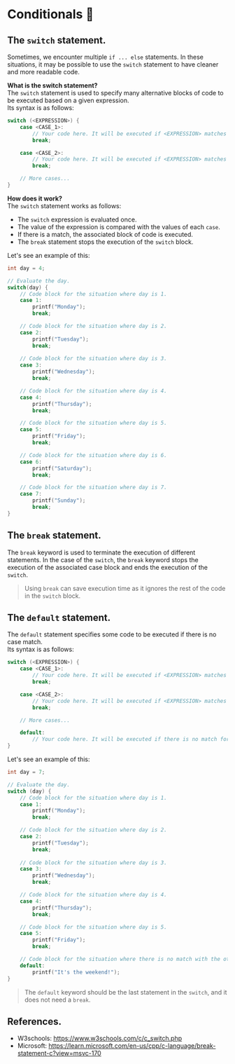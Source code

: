 # Conditionals 🤔
## The `switch` statement.
Sometimes, we encounter multiple `if ... else` statements. In these situations, it may be possible to use the `switch` statement to have cleaner and more readable code.

**What is the switch statement?**<br>
The `switch` statement is used to specify many alternative blocks of code to be executed based on a given expression.<br>
Its syntax is as follows:
```c
switch (<EXPRESSION>) {
    case <CASE_1>:
        // Your code here. It will be executed if <EXPRESSION> matches <CASE_1>.
        break;

    case <CASE_2>:
        // Your code here. It will be executed if <EXPRESSION> matches <CASE_2>.
        break;

    // More cases...
}
```

**How does it work?**<br>
The `switch` statement works as follows:
- The `switch` expression is evaluated once.
- The value of the expression is compared with the values of each `case`.
- If there is a match, the associated block of code is executed.
- The `break` statement stops the execution of the `switch` block.

Let's see an example of this:
```c
int day = 4;

// Evaluate the day.
switch(day) {
    // Code block for the situation where day is 1.
    case 1:
        printf("Monday");
        break;

    // Code block for the situation where day is 2.
    case 2:
        printf("Tuesday");
        break;
    
    // Code block for the situation where day is 3.
    case 3:
        printf("Wednesday");
        break;

    // Code block for the situation where day is 4.
    case 4:
        printf("Thursday");
        break;

    // Code block for the situation where day is 5.
    case 5:
        printf("Friday");
        break;

    // Code block for the situation where day is 6.
    case 6:
        printf("Saturday");
        break;

    // Code block for the situation where day is 7.
    case 7:
        printf("Sunday");
        break;
}
```

## The `break` statement.
The `break` keyword is used to terminate the execution of different statements. In the case of the `switch`, the `break` keyword stops the execution of the associated case block and ends the execution of the `switch`.

> Using `break` can save execution time as it ignores the rest of the code in the `switch` block.

## The `default` statement.
The `default` statement specifies some code to be executed if there is no case match.<br>
Its syntax is as follows:
```c
switch (<EXPRESSION>) {
    case <CASE_1>:
        // Your code here. It will be executed if <EXPRESSION> matches <CASE_1>.
        break;

    case <CASE_2>:
        // Your code here. It will be executed if <EXPRESSION> matches <CASE_2>.
        break;

    // More cases...

    default:
        // Your code here. It will be executed if there is no match for <EXPRESSION>.
}
```

Let's see an example of this:
```c
int day = 7;

// Evaluate the day.
switch (day) {
    // Code block for the situation where day is 1.
    case 1:
        printf("Monday");
        break;

    // Code block for the situation where day is 2.
    case 2:
        printf("Tuesday");
        break;
    
    // Code block for the situation where day is 3.
    case 3:
        printf("Wednesday");
        break;

    // Code block for the situation where day is 4.
    case 4:
        printf("Thursday");
        break;

    // Code block for the situation where day is 5.
    case 5:
        printf("Friday");
        break;

    // Code block for the situation where there is no match with the other cases.
    default:
        printf("It's the weekend!");
}
```

> The `default` keyword should be the last statement in the `switch`, and it does not need a `break`.

## References.
- W3schools: https://www.w3schools.com/c/c_switch.php
- Microsoft: https://learn.microsoft.com/en-us/cpp/c-language/break-statement-c?view=msvc-170